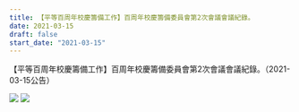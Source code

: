 ```yaml
---
title: 【平等百周年校慶籌備工作】百周年校慶籌備委員會第2次會議會議紀錄。
date: 2021-03-15
draft: false
start_date: "2021-03-15"
---
```


【平等百周年校慶籌備工作】百周年校慶籌備委員會第2次會議會議紀錄。（2021-03-15公告）

![](https://i.imgur.com/3udCR77.jpg)
![](https://i.imgur.com/yVDpuKW.jpg)